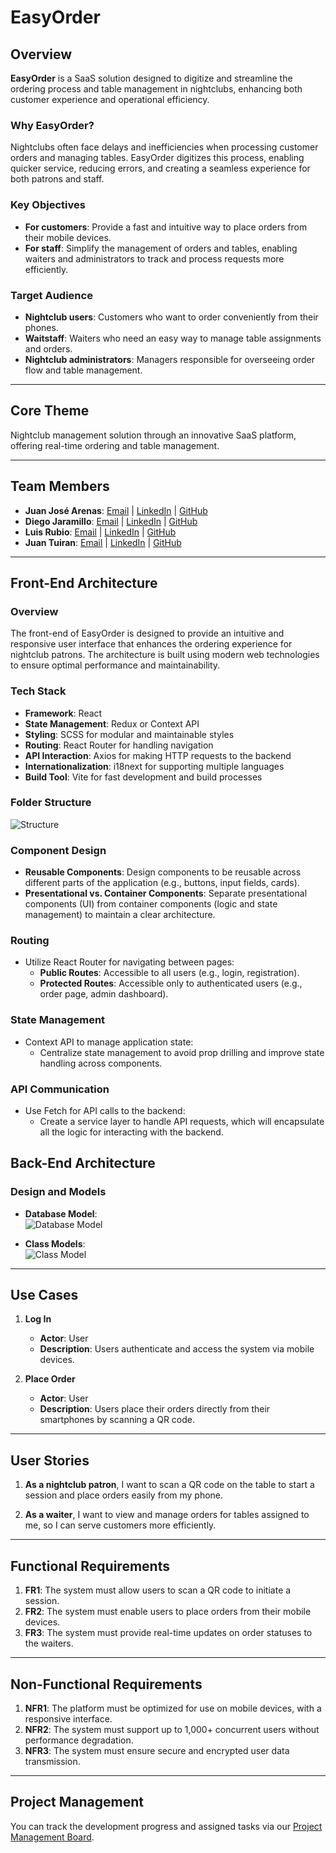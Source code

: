 # EasyOrder

## Overview

**EasyOrder** is a SaaS solution designed to digitize and streamline the ordering process and table management in nightclubs, enhancing both customer experience and operational efficiency.

### Why EasyOrder?
Nightclubs often face delays and inefficiencies when processing customer orders and managing tables. EasyOrder digitizes this process, enabling quicker service, reducing errors, and creating a seamless experience for both patrons and staff.

### Key Objectives
- **For customers**: Provide a fast and intuitive way to place orders from their mobile devices.
- **For staff**: Simplify the management of orders and tables, enabling waiters and administrators to track and process requests more efficiently.

### Target Audience
- **Nightclub users**: Customers who want to order conveniently from their phones.
- **Waitstaff**: Waiters who need an easy way to manage table assignments and orders.
- **Nightclub administrators**: Managers responsible for overseeing order flow and table management.

---

## Core Theme
Nightclub management solution through an innovative SaaS platform, offering real-time ordering and table management.

---

## Team Members
- **Juan José Arenas**: [Email](mailto:juanjoarenas1218@gmail.com) | [LinkedIn](www.linkedin.com/in/juan-josé-arenas-gaviria-144b79249) | [GitHub](https://github.com/jarenas1)
- **Diego Jaramillo**: [Email](97jaramillo@gmail.com) | [LinkedIn](https://www.linkedin.com) | [GitHub](https://github.com/diego97jaramillo)
- **Luis Rubio**: [Email](mailto:member3@example.com) | [LinkedIn](https://www.linkedin.com) | [GitHub](https://github.com/luisruro)
- **Juan Tuiran**: [Email](mailto:member4@example.com) | [LinkedIn](https://www.linkedin.com) | [GitHub](https://github.com/PJuanTuiran)

---

## Front-End Architecture

### Overview
The front-end of EasyOrder is designed to provide an intuitive and responsive user interface that enhances the ordering experience for nightclub patrons. The architecture is built using modern web technologies to ensure optimal performance and maintainability.

### Tech Stack
- **Framework**: React
- **State Management**: Redux or Context API
- **Styling**: SCSS for modular and maintainable styles
- **Routing**: React Router for handling navigation
- **API Interaction**: Axios for making HTTP requests to the backend
- **Internationalization**: i18next for supporting multiple languages
- **Build Tool**: Vite for fast development and build processes

### Folder Structure

  ![Structure](blob:https://web.whatsapp.com/3561d635-63ad-4c5e-99ee-a5f717891e7a)

### Component Design
- **Reusable Components**: Design components to be reusable across different parts of the application (e.g., buttons, input fields, cards).
- **Presentational vs. Container Components**: Separate presentational components (UI) from container components (logic and state management) to maintain a clear architecture.

### Routing
- Utilize React Router for navigating between pages:
  - **Public Routes**: Accessible to all users (e.g., login, registration).
  - **Protected Routes**: Accessible only to authenticated users (e.g., order page, admin dashboard).

### State Management
- Context API to manage application state:
  - Centralize state management to avoid prop drilling and improve state handling across components.

### API Communication
- Use Fetch for API calls to the backend:
  - Create a service layer to handle API requests, which will encapsulate all the logic for interacting with the backend.


## Back-End Architecture

### Design and Models
- **Database Model**:  
  ![Database Model](blob:https://web.whatsapp.com/e9ad1c39-dfc2-4f12-96a9-206e1b2b73cd)
  
- **Class Models**:  
  ![Class Model](blob:https://web.whatsapp.com/e29d8acb-8c32-4b2f-9858-c9825dab660d)
---

## Use Cases

1. **Log In**
   - **Actor**: User
   - **Description**: Users authenticate and access the system via mobile devices.
   
2. **Place Order**
   - **Actor**: User
   - **Description**: Users place their orders directly from their smartphones by scanning a QR code.

---

## User Stories

1. **As a nightclub patron**, I want to scan a QR code on the table to start a session and place orders easily from my phone.
   
2. **As a waiter**, I want to view and manage orders for tables assigned to me, so I can serve customers more efficiently.

---

## Functional Requirements

1. **FR1**: The system must allow users to scan a QR code to initiate a session.
2. **FR2**: The system must enable users to place orders from their mobile devices.
3. **FR3**: The system must provide real-time updates on order statuses to the waiters.

---

## Non-Functional Requirements

1. **NFR1**: The platform must be optimized for use on mobile devices, with a responsive interface.
2. **NFR2**: The system must support up to 1,000+ concurrent users without performance degradation.
3. **NFR3**: The system must ensure secure and encrypted user data transmission.

---

## Project Management

You can track the development progress and assigned tasks via our [Project Management Board](link-to-board).
